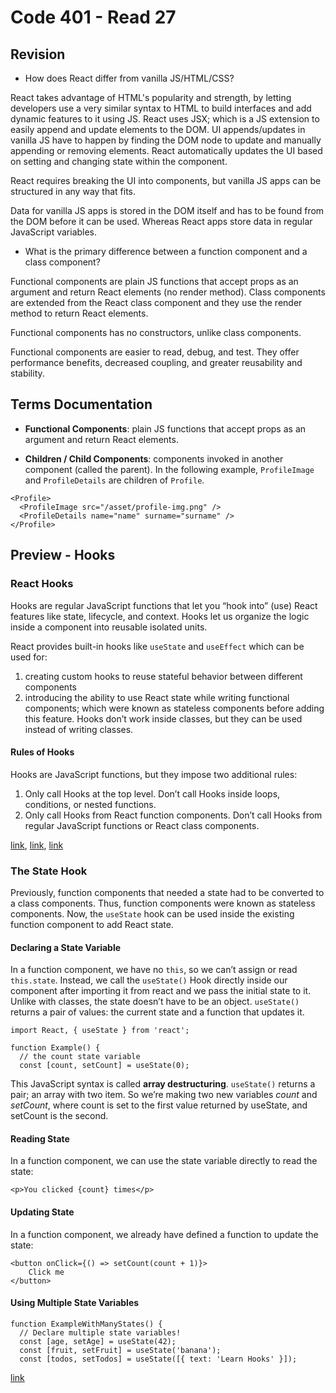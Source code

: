 # Code 401 - Read 27

## Revision

* How does React differ from vanilla JS/HTML/CSS?

React takes advantage of HTML's popularity and strength, by letting developers use a very similar syntax to HTML to build interfaces and add dynamic features to it using JS. React uses JSX; which is a JS extension to easily append and update elements to the DOM. UI appends/updates in vanilla JS have to happen by finding the DOM node to update and manually appending or removing elements. React automatically updates the UI based on setting and changing state within the component.

React requires breaking the UI into components, but vanilla JS apps can be structured in any way that fits.

Data for vanilla JS apps is stored in the DOM itself and has to be found from the DOM before it can be used. Whereas React apps store data in regular JavaScript variables.

* What is the primary difference between a function component and a class component?

Functional components are plain JS functions that accept props as an argument and return React elements (no render method). Class components are extended from the React class component and they use the render method to return React elements.

Functional components has no constructors, unlike class components.

Functional components are easier to read, debug, and test. They offer performance benefits, decreased coupling, and greater reusability and stability.

## Terms Documentation

* **Functional Components**: plain JS functions that accept props as an argument and return React elements.

* **Children / Child Components**: components invoked in another component (called the parent). In the following example, `ProfileImage` and `ProfileDetails` are children of `Profile`.

```
<Profile>
  <ProfileImage src="/asset/profile-img.png" />
  <ProfileDetails name="name" surname="surname" />
</Profile>
```

## Preview - Hooks

### React Hooks

Hooks are regular JavaScript functions that let you “hook into” (use) React features like state, lifecycle, and context. Hooks let us organize the logic inside a component into reusable isolated units.

React provides built-in hooks like `useState` and `useEffect` which can be used for:

1. creating custom hooks to reuse stateful behavior between different components
2. introducing the ability to use React state while writing functional components; which were known as stateless components before adding this feature. Hooks don’t work inside classes, but they can be used instead of writing classes.

#### Rules of Hooks

Hooks are JavaScript functions, but they impose two additional rules:

1. Only call Hooks at the top level. Don’t call Hooks inside loops, conditions, or nested functions.
2. Only call Hooks from React function components. Don’t call Hooks from regular JavaScript functions or React class components.

[link](https://medium.com/@dan_abramov/making-sense-of-react-hooks-fdbde8803889),
[link](https://reactjs.org/docs/hooks-overview.html), 
[link](https://reactjs.org/docs/hooks-reference.html)

### The State Hook

Previously, function components that needed a state had to be converted to a class components. Thus, function components were known as stateless components. Now, the `useState` hook can be used inside the existing function component to add React state.

#### Declaring a State Variable

In a function component, we have no `this`, so we can’t assign or read `this.state`. Instead, we call the `useState()` Hook directly inside our component after importing it from react and we pass the initial state to it. Unlike with classes, the state doesn’t have to be an object. `useState()` returns a pair of values: the current state and a function that updates it.

```
import React, { useState } from 'react';

function Example() {
  // the count state variable
  const [count, setCount] = useState(0);
```

This JavaScript syntax is called **array destructuring**. `useState()` returns a pair; an array with two item. So we’re making two new variables *count* and *setCount*, where count is set to the first value returned by useState, and setCount is the second.

#### Reading State

In a function component, we can use the state variable directly to read the state:

```
<p>You clicked {count} times</p>
```

#### Updating State

In a function component, we already have defined a function to update the state:

```
<button onClick={() => setCount(count + 1)}>
    Click me
</button>
```

#### Using Multiple State Variables

```
function ExampleWithManyStates() {
  // Declare multiple state variables!
  const [age, setAge] = useState(42);
  const [fruit, setFruit] = useState('banana');
  const [todos, setTodos] = useState([{ text: 'Learn Hooks' }]);
```

[link](https://reactjs.org/docs/hooks-state.html)
